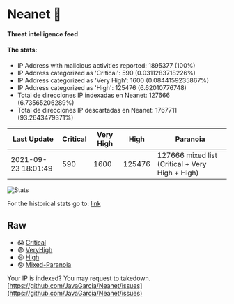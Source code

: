 # Neanet :hocho:
#### Threat intelligence feed
#### The stats:

- IP Address with malicious activities reported: 1895377 (100%)
- IP Address categorized as 'Critical':  590 (0.0311283718226%)
- IP Address categorized as 'Very High':  1600 (0.0844159235867%)
- IP Address categorized as 'High':  125476 (6.62010776748)
- Total de direcciones IP indexadas en Neanet:  127666 (6.73565206289%)
- Total de direcciones IP descartadas en Neanet:  1767711 (93.2643479371%)

| Last Update | Critical | Very High | High | Paranoia |
| --- | --- | --- | --- | --- |
| 2021-09-23 18:01:49 | 590 | 1600 | 125476 | 127666 mixed list (Critical + Very High + High)|

![Stats](https://docs.google.com/spreadsheets/d/e/2PACX-1vSnaNMIXVabIpDJjufMlzH7poXnshF3mgd8Is1g9ytUEzVsP5my4Trn8f-xkoLLQ38xpL3HtmUexLo6/pubchart?oid=501124687&format=image)

For the historical stats go to: [link](/stats.csv)
## Raw
- :scream: [Critical](https://raw.githubusercontent.com/JavaGarcia/Neanet/master/blacklists/neanet_critical.txt)
- :fearful: [VeryHigh](https://raw.githubusercontent.com/JavaGarcia/Neanet/master/blacklists/neanet_veryHigh.txtt)
- :frowning: [High](https://raw.githubusercontent.com/JavaGarcia/Neanet/master/blacklists/neanet_high.txt)
- :dizzy_face: [Mixed-Paranoia](https://raw.githubusercontent.com/JavaGarcia/Neanet/master/blacklists/neanet_all.txt)


Your IP is indexed? You may request to takedown. [https://github.com/JavaGarcia/Neanet/issues](https://github.com/JavaGarcia/Neanet/issues)

















































































































































































































































































































































































































































































































































































































































































































































































































































































































































































































































































































































































































































































































































































































































































































































































































































































































































































































































































































































































































































































































































































































































































































































































































































































































































































































































































































































































































































































































































































































































































































































































































































































































































































































































































































































































































































































































































































































































































































































































































































































































































































































































































































































































































































































































































































































































































































































































































































































































































































































































































































































































































































































































































































































































































































































































































































































































































































































































































































































































































































































































































































































































































































































































































































































































































































































































































































































































































































































































































































































































































































































































































































































































































































































































































































































































































































































































































































































































































































































































































































































































































































































































































































































































































































































































































































































































































































































































































































































































































































































































































































































































